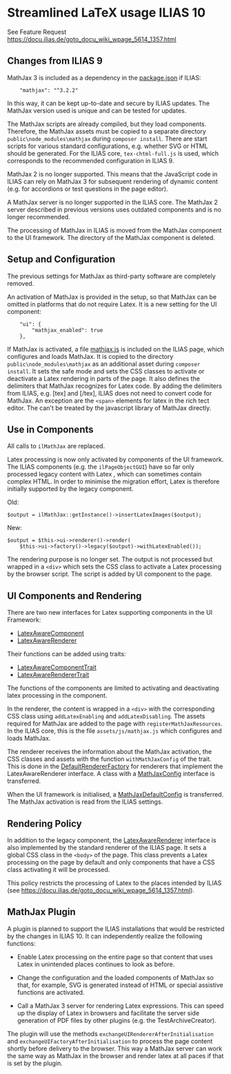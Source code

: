# Streamlined LaTeX usage ILIAS 10

See Feature Request https://docu.ilias.de/goto_docu_wiki_wpage_5614_1357.html

## Changes from ILIAS 9

MathJax 3 is included as a dependency in the [package.json](../../../package.json) if ILIAS:

````
    "mathjax": "^3.2.2"
````

In this way, it can be kept up-to-date and secure by ILIAS updates. The MathJax version used is unique and can be tested for updates.

The MathJax scripts are already compiled, but they load components. Therefore, the MathJax assets must be copied to a separate directory `public\node_modules\mathjax` during `composer install`. There are start scripts for various standard configurations, e.g. whether SVG or HTML should be generated. For the ILIAS core, `tex-chtml-full.js` is used, which corresponds to the recommended configuration in ILIAS 9.

MathJax 2 is no longer supported. This means that the JavaScript code in ILIAS can rely on MathJax 3 for subsequent rendering of dynamic content (e.g. for accordions or test questions in the page editor).

A MathJax server is no longer supported in the ILIAS core. The MathJax 2 server described in previous versions uses outdated components and is no longer recommended.

The processing of MathJax in ILIAS is moved from the MathJax component to the UI framework. The directory of the MathJax component is deleted.

## Setup and Configuration

The previous settings for MathJax as third-party software are completely removed.

An activation of MathJax is provided in the setup, so that MathJax can be omitted in platforms that do not require Latex. It is a new setting for the UI component:

```
	"ui": {
		"mathjax_enabled": true
	},
```

If MathJax is activated, a file [mathjax.js](../resources/js/MathJax/mathjax.js) is included on the ILIAS page, which configures and loads MathJax. It is copied to the directory `public\node_modules\mathjax` as an additional asset during `composer install`. It sets the safe mode and sets the CSS classes to activate or deactivate a Latex rendering in parts of the page. It also defines the delimiters that MathJax recognizes for Latex code. By adding the delimiters from ILIAS, e.g. [tex] and [/tex], ILIAS does not need to convert code for MathJax. An exception are the `<span>` elements for latex in the rich tect editor. The can't be treated by the javascript library of MathJax directly.

## Use in Components

All calls to `ilMathJax` are replaced.

Latex processing is now only activated by components of the UI framework.
The ILIAS components (e.g. the `ilPageObjectGUI`) have so far only processed legacy content with Latex , which can sometimes contain complex HTML. In order to minimise the migration effort, Latex is therefore initially supported by the legacy component.

Old:
````
$output = ilMathJax::getInstance()->insertLatexImages($output);
````

New:
````
$output = $this->ui->renderer()->render(
    $this->ui->factory()->legacy($output)->withLatexEnabled());
````

The rendering purpose is no longer set. The output is not processed but wrapped in a `<div>` which sets the CSS class to activate a Latex processing by the browser script. The script is added by UI component to the page.

## UI Components and Rendering

There are two new interfaces for Latex supporting components in the UI Framework:

* [LatexAwareComponent](../src/Component/LatexAwareComponent.php)
* [LatexAwareRenderer](../src/Implementation/Render/LatexAwareRenderer.php)

Their functions can be added using traits:

* [LatexAwareComponentTrait](../src/Implementation/Component/LatexAwareComponentTrait.php)
* [LatexAwareRendererTrait](../src/Implementation/Render/LatexAwareRendererTrait.php)

The functions of the components are limited to activating and deactivating latex processing in the component.

In the renderer, the content is wrapped in a `<div>` with the corresponding CSS class using `addLatexEnabling` and `addLatexDisabling`. The assets required for MathJax are added to the page with `registerMathJaxResources`. In the ILIAS core, this is the file `assets/js/mathjax.js` which configures and loads MathJax. 

The renderer receives the information about the MathJax activation, the CSS classes and assets with the function `withMathJaxConfig` of the trait. This is done in the [DefaultRendererFactory](../src/Implementation/Render/DefaultRendererFactory.php) for renderers that implement the LatexAwareRenderer interface. A class with a [MathJaxConfig](../src/Implementation/Render/MathJaxConfig.php) interface is transferred.

When the UI framework is initialised, a [MathJaxDefaultConfig](../src/Implementation/Render/MathJaxDefaultConfig.php) is transferred. The MathJax activation is read from the ILIAS settings.

## Rendering Policy

In addition to the legacy component, the [LatexAwareRenderer](../UI/src/Implementation/Render/LatexAwareRenderer.php) interface is also implemented by the standard renderer of the ILIAS page. It sets a global CSS class in the `<body>` of the page. This class prevents a Latex processing on the page by default and only components that have a CSS class activating it will be processed. 

This policy restricts the processing of Latex to the places intended by ILIAS (see https://docu.ilias.de/goto_docu_wiki_wpage_5614_1357.html).

## MathJax Plugin

A plugin is planned to support the ILIAS installations that would be restricted by the changes in ILIAS 10. It can independently realize the following functions:

* Enable Latex processing on the entire page so that content that uses Latex in unintended places continues to look as before.

* Change the configuration and the loaded components of MathJax so that, for example, SVG is generated instead of HTML or special assistive functions are activated.

* Call a MathJax 3 server for rendering Latex expressions. This can speed up the display of Latex in browsers and facilitate the server side generation of PDF files by other plugins (e.g. the TestArchiveCreator).

The plugin will use the methods `exchangeUIRendererAfterInitialisation` and `exchangeUIFactoryAfterInitialisation` to process the page content shortly before delivery to the browser. This way a MathJax server can work the same way as MathJax in the browser and render latex at all paces if that is set by the plugin.
